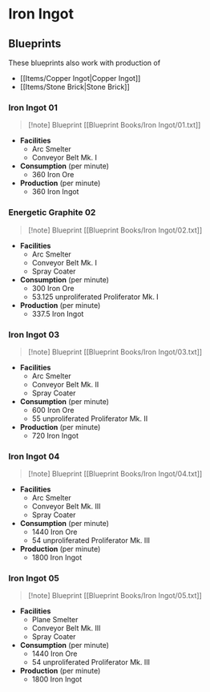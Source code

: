 # Iron Ingot

## Blueprints

These blueprints also work with production of 
- [[Items/Copper Ingot|Copper Ingot]]
- [[Items/Stone Brick|Stone Brick]]

### Iron Ingot 01

> [!note] Blueprint
> [[Blueprint Books/Iron Ingot/01.txt]]

- **Facilities**
	- Arc Smelter
	- Conveyor Belt Mk. I
- **Consumption** (per minute)
	- 360 Iron Ore
- **Production** (per minute)
	- 360 Iron Ingot 

### Energetic Graphite 02

> [!note] Blueprint
> [[Blueprint Books/Iron Ingot/02.txt]]

- **Facilities**
	- Arc Smelter
	- Conveyor Belt Mk. I
	- Spray Coater
- **Consumption** (per minute)
	- 300 Iron Ore
	- 53.125 unproliferated Proliferator Mk. I
- **Production** (per minute)
	- 337.5 Iron Ingot

### Iron Ingot 03

> [!note] Blueprint
> [[Blueprint Books/Iron Ingot/03.txt]]

- **Facilities**
	- Arc Smelter
	- Conveyor Belt Mk. II
	- Spray Coater
- **Consumption** (per minute)
	- 600 Iron Ore
	- 55 unproliferated Proliferator Mk. II
- **Production** (per minute)
	- 720 Iron Ingot

### Iron Ingot 04

> [!note] Blueprint
> [[Blueprint Books/Iron Ingot/04.txt]]

- **Facilities**
	- Arc Smelter
	- Conveyor Belt Mk. III
	- Spray Coater
- **Consumption** (per minute)
	- 1440 Iron Ore
	- 54 unproliferated Proliferator Mk. III
- **Production** (per minute)
	- 1800 Iron Ingot

### Iron Ingot 05

> [!note] Blueprint
> [[Blueprint Books/Iron Ingot/05.txt]]

- **Facilities**
	- Plane Smelter
	- Conveyor Belt Mk. III
	- Spray Coater
- **Consumption** (per minute)
	- 1440 Iron Ore
	- 54 unproliferated Proliferator Mk. III
- **Production** (per minute)
	- 1800 Iron Ingot